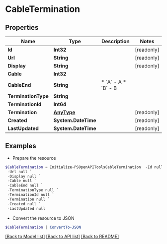 # CableTermination
## Properties

Name | Type | Description | Notes
------------ | ------------- | ------------- | -------------
**Id** | **Int32** |  | [readonly] 
**Url** | **String** |  | [readonly] 
**Display** | **String** |  | [readonly] 
**Cable** | **Int32** |  | 
**CableEnd** | **String** | * &#x60;A&#x60; - A * &#x60;B&#x60; - B | 
**TerminationType** | **String** |  | 
**TerminationId** | **Int64** |  | 
**Termination** | [**AnyType**](.md) |  | [readonly] 
**Created** | **System.DateTime** |  | [readonly] 
**LastUpdated** | **System.DateTime** |  | [readonly] 

## Examples

- Prepare the resource
```powershell
$CableTermination = Initialize-PSOpenAPIToolsCableTermination  -Id null `
 -Url null `
 -Display null `
 -Cable null `
 -CableEnd null `
 -TerminationType null `
 -TerminationId null `
 -Termination null `
 -Created null `
 -LastUpdated null
```

- Convert the resource to JSON
```powershell
$CableTermination | ConvertTo-JSON
```

[[Back to Model list]](../README.md#documentation-for-models) [[Back to API list]](../README.md#documentation-for-api-endpoints) [[Back to README]](../README.md)

